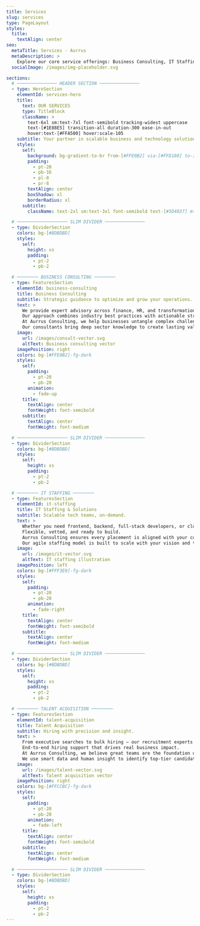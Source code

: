 ```yaml
---
title: Services
slug: services
type: PageLayout
styles:
  title:
    textAlign: center
seo:
  metaTitle: Services - Aurrus
  metaDescription: >
    Explore our core service offerings: Business Consulting, IT Staffing, and Talent Acquisition.
  socialImage: /images/img-placeholder.svg

sections:
  # ─────────────── HEADER SECTION ───────────────
  - type: HeroSection
    elementId: services-hero
    title:
      text: OUR SERVICES
      type: TitleBlock
      className: >
        text-6xl sm:text-7xl font-semibold tracking-widest uppercase
        text-[#1E88E5] transition-all duration-300 ease-in-out
        hover:text-[#FFA500] hover:scale-105
    subtitle: Your partner in scalable business and technology solutions.
    styles:
      self:
        background: bg-gradient-to-br from-[#FFE0B2] via-[#FFD180] to-[#FFE0C3]
        padding:
          - pt-20
          - pb-16
          - pl-8
          - pr-8
        textAlign: center
        boxShadow: xl
        borderRadius: xl
      subtitle:
        className: text-2xl sm:text-3xl font-semibold text-[#5D4037] mt-4

  # ─────────────────── SLIM DIVIDER ───────────────
  - type: DividerSection
    colors: bg-[#BDBDBD]
    styles:
      self:
        height: xs
        padding:
          - pt-2
          - pb-2

  # ──────── BUSINESS CONSULTING ────────
  - type: FeaturesSection
    elementId: business-consulting
    title: Business Consulting
    subtitle: Strategic guidance to optimize and grow your operations.
    text: >
      We provide expert advisory across finance, HR, and transformation initiatives.
      Our approach combines industry best practices with actionable strategy that aligns with your goals.
      At Aurrus Consulting, we help businesses untangle complex challenges and navigate critical change.
      Our consultants bring deep sector knowledge to create lasting value through strategic direction.
    image:
      url: /images/consult-vector.svg
      altText: Business consulting vector
    imagePosition: right
    colors: bg-[#FFE0B2]-fg-dark
    styles:
      self:
        padding:
          - pt-20
          - pb-20
        animation:
          - fade-up
      title:
        textAlign: center
        fontWeight: font-semibold
      subtitle:
        textAlign: center
        fontWeight: font-medium

  # ─────────────────── SLIM DIVIDER ───────────────
  - type: DividerSection
    colors: bg-[#BDBDBD]
    styles:
      self:
        height: xs
        padding:
          - pt-2
          - pb-2

  # ──────── IT STAFFING ────────
  - type: FeaturesSection
    elementId: it-staffing
    title: IT Staffing & Solutions
    subtitle: Scalable tech teams, on‑demand.
    text: >
      Whether you need frontend, backend, full‑stack developers, or cloud experts — we deliver trusted talent fast.
      Flexible, vetted, and ready to build.
      Aurrus Consulting ensures every placement is aligned with your culture and goals.
      Our agile staffing model is built to scale with your vision and timelines.
    image:
      url: /images/it-vector.svg
      altText: IT staffing illustration
    imagePosition: left
    colors: bg-[#FFF3E0]-fg-dark
    styles:
      self:
        padding:
          - pt-20
          - pb-20
        animation:
          - fade-right
      title:
        textAlign: center
        fontWeight: font-semibold
      subtitle:
        textAlign: center
        fontWeight: font-medium

  # ─────────────────── SLIM DIVIDER ───────────────
  - type: DividerSection
    colors: bg-[#BDBDBD]
    styles:
      self:
        height: xs
        padding:
          - pt-2
          - pb-2

  # ──────── TALENT ACQUISITION ────────
  - type: FeaturesSection
    elementId: talent-acquisition
    title: Talent Acquisition
    subtitle: Hiring with precision and insight.
    text: >
      From executive searches to bulk hiring — our recruitment experts tailor solutions to your scale.
      End‑to‑end hiring support that drives real business impact.
      At Aurrus Consulting, we believe great teams are the foundation of great companies.
      We use smart data and human insight to identify top-tier candidates faster and better.
    image:
      url: /images/talent-vector.svg
      altText: Talent acquisition vector
    imagePosition: right
    colors: bg-[#FFCCBC]-fg-dark
    styles:
      self:
        padding:
          - pt-20
          - pb-20
        animation:
          - fade-left
      title:
        textAlign: center
        fontWeight: font-semibold
      subtitle:
        textAlign: center
        fontWeight: font-medium

  # ─────────────────── SLIM DIVIDER ───────────────
  - type: DividerSection
    colors: bg-[#BDBDBD]
    styles:
      self:
        height: xs
        padding:
          - pt-2
          - pb-2
---
```

